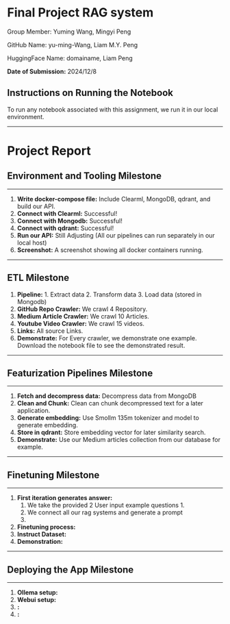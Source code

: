 # Final Project RAG system

Group Member: Yuming Wang, Mingyi Peng

GitHub Name: yu-ming-Wang, Liam M.Y. Peng

HuggingFace Name: domainame, Liam Peng

**Date of Submission:** 2024/12/8

## Instructions on Running the Notebook
To run any notebook associated with this assignment, we run it in our local environment.

---
# Project Report

## Environment and Tooling Milestone
---
1. **Write docker-compose file:** Include Clearml, MongoDB, qdrant, and build our API.
2. **Connect with Clearml:**  Successful!
3. **Connect with Mongodb:** Successful!
4. **Connect with qdrant:** Successful!
5. **Run our API:** Still Adjusting (All our pipelines can run separately in our local host)
6. **Screenshot:** A screenshot showing all docker containers running.

---

## ETL Milestone
1. **Pipeline:** 1. Extract data 2. Transform data 3. Load data (stored in Mongodb)
2. **GitHub Repo Crawler:** We crawl 4 Repository.
3. **Medium Article Crawler:** We crawl 10 Articles.
4. **Youtube Video Crawler:** We crawl 15 videos.
5. **Links:** All source Links.
6. **Demonstrate:** For Every crawler, we demonstrate one example. Download the notebook file to see the demonstrated result.
---

## Featurization Pipelines Milestone
---
1. **Fetch and decompress data:** Decompress data from MongoDB
2. **Clean and Chunk:** Clean can chunk decompressed text for a later application.
3. **Generate embedding:** Use Smollm 135m tokenizer and model to generate embedding.
4. **Store in qdrant:** Store embedding vector for later similarity search.
5. **Demonstrate:** Use our Medium articles collection from our database for example. 
---

## Finetuning Milestone
---
1. **First iteration generates answer:**
   1. We take the provided 2 User input example questions 1.
   2. We connect all our rag systems and generate a prompt
   3.  
2. **Finetuning process:** 
3. **Instruct Dataset:** 
4. **Demonstration:**
---

## Deploying the App Milestone
---
1. **Ollema setup:** 
2. **Webui setup:** 
3. **:** 
4. **:**  
